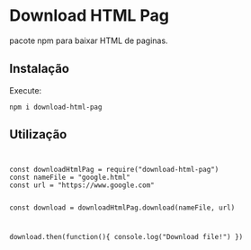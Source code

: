 <h1>Download HTML Pag</h1>

<p>pacote npm para baixar HTML de paginas.</p>

<h2>Instalação</h2>
<p>Execute:</p>
<code>npm i download-html-pag</code>
<h2>Utilização</h2>
<code>
<pre>
const downloadHtmlPag = require("download-html-pag")
const nameFile = "google.html"
const url = "https://www.google.com"

const download = downloadHtmlPag.download(nameFile, url)

download.then(function(){
	console.log("Download file!")
})
</pre>
</code>
